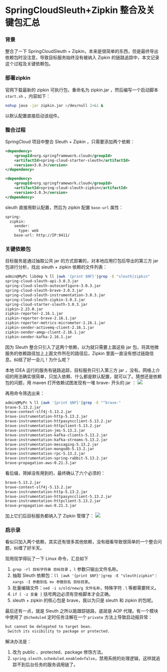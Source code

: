 # SpringCloudSleuth+Zipkin 整合及关键包汇总
### 背景

整合了一下 SpringCloudSleuth + Zipkin，本来是很简单的东西，但是最终导出依赖包时没注意，导致目标服务始终没有被纳入 Zipkin 的链路追踪中，本文记录这个过程及关键依赖包。

### 部署zipkin

官网下载最新的 zipkin 可执行包，重命名为 zipkin.jar ，然后编写一个启动脚本 `start.sh` ，内容如下：

```bash
nohup java -jar zipkin.jar >/dev/null 2>&1 &

```

以默认配置直接启动该组件。

### 整合过程

SpringCloud 项目中整合 Sleuth + Zipkin ，只需要添加两个依赖：

```xml
<dependency>
    <groupId>org.springframework.cloud</groupId>
    <artifactId>spring-cloud-starter-sleuth</artifactId>
    <version>3.0.3</version>
</dependency>

<dependency>
    <groupId>org.springframework.cloud</groupId>
    <artifactId>spring-cloud-sleuth-zipkin</artifactId>
    <version>3.0.3</version>
</dependency>

```

sleuth 直接用默认配置，然后为 zipkin 配置 `base-url` 属性：

```bash
spring:
  zipkin:
    sender:
      type: web
    base-url: http://IP:9411/

```

### 关键依赖包

目标服务是通过抽取公共 jar 的方式部署的，对本地应用打包后导出的第三方 jar 包进行分析，找出 sleuth + zipkin 依赖的文件列表：

```bash
admin@MyPc libdep % ll |awk '{print $NF}'|grep -E "sleuth|zipkin"
spring-cloud-sleuth-api-3.0.3.jar
spring-cloud-sleuth-autoconfigure-3.0.3.jar
spring-cloud-sleuth-brave-3.0.3.jar
spring-cloud-sleuth-instrumentation-3.0.3.jar
spring-cloud-sleuth-zipkin-3.0.3.jar
spring-cloud-starter-sleuth-3.0.3.jar
zipkin-2.23.0.jar
zipkin-reporter-2.16.1.jar
zipkin-reporter-brave-2.16.1.jar
zipkin-reporter-metrics-micrometer-2.16.1.jar
zipkin-sender-activemq-client-2.16.1.jar
zipkin-sender-amqp-client-2.16.1.jar
zipkin-sender-kafka-2.16.1.jar

```

因为 Sleuth 整合只引入了这两个依赖，以为就只需要上面这些 jar 包，将其他微服务的依赖路径加上上面文件所在的路径后，Zipkin 里面一直没有想过链路信息。纠结了好一会儿！为什么呢？

本地 IDEA 运行的服务有链路追踪，目标服务只引入第三方 jar ，没有。网络上介绍的用法确实很简单，只加入依赖、什么都是默认配置，就可以了。猜想还是依赖包的问题，用 maven 打开依赖试图发现有一堆 brave- 开头的 jar ： ![](https://p3-juejin.byteimg.com/tos-cn-i-k3u1fbpfcp/bfbee43f037f46a3abf7db661d9a9bd1~tplv-k3u1fbpfcp-jj-mark:3024:0:0:0:q75.awebp#?w=1326&h=960&s=110456&e=png&a=1&b=bae6c1)

再用命令筛选出来：

```bash
admin@MyPc % ll |awk '{print $NF}'|grep -E "^brave-"      
brave-5.13.2.jar
brave-context-slf4j-5.13.2.jar
brave-instrumentation-http-5.13.2.jar
brave-instrumentation-httpasyncclient-5.13.2.jar
brave-instrumentation-httpclient-5.13.2.jar
brave-instrumentation-jms-5.13.2.jar
brave-instrumentation-kafka-clients-5.13.2.jar
brave-instrumentation-kafka-streams-5.13.2.jar
brave-instrumentation-messaging-5.13.2.jar
brave-instrumentation-mongodb-5.13.2.jar
brave-instrumentation-rpc-5.13.2.jar
brave-instrumentation-spring-rabbit-5.13.2.jar
brave-propagation-aws-0.21.3.jar

```

看后缀，筛掉没有用到的，最终确认了六个必须的：

```bash
brave-5.13.2.jar
brave-context-slf4j-5.13.2.jar
brave-instrumentation-http-5.13.2.jar
brave-instrumentation-httpasyncclient-5.13.2.jar
brave-instrumentation-httpclient-5.13.2.jar
brave-propagation-aws-0.21.3.jar

```

加上它们后目标服务都纳入了 Zipkin 管理了： ![](https://p3-juejin.byteimg.com/tos-cn-i-k3u1fbpfcp/5920fc7c6f5a4aee8bae4eaa0b9cfecb~tplv-k3u1fbpfcp-jj-mark:3024:0:0:0:q75.awebp#?w=2228&h=916&s=1551244&e=png&a=1&b=fefefe)

### 启示录

看似只加入两个依赖，其实还有很多其他依赖，没有细看导致很简单的一个整合问题，纠缠了好半天。

现用现学得玩了一下 Linux 命令，汇总如下

1.  `grep -rl 目标字符串 目标目录` ，`l` 参数只输出文件名称。
2.  抽取 Sleuth 依赖包：`ll |awk '{print $NF}'|grep -E "sleuth|zipkin"｜xargs -I 参数别名 mv 参数别名 目标目录`。
3.  批量编辑文件：`sed -i s/old/new/g 文件名称`，特殊字符 . \ 等都需要转义。
4.  `if [ -z 变量 ]` 括号两边必须有空格脚本才会正确。
5.  sleuth + zipkin 的核心包是 brave，我以为只是 sleuth 和 zipkin 的包呢。

最后还有一点，就是 Sleuth 之所以能跟踪链路，底层是 AOP 代理。有一个模块中使用了 `@Scheduled` 定时任务注解在一个 `private` 方法上导致启动报异常：

```bash
but cannot be delegated to target bean.
 Switch its visibility to package or protected.

```

解决办法是：

1.  改为 public 、protected、package 修饰方法。
2.  `spring.sleuth.scheduled.enabled=false`，禁用系统的处理逻辑，这样就追踪不到后台任务的服务调用链了。